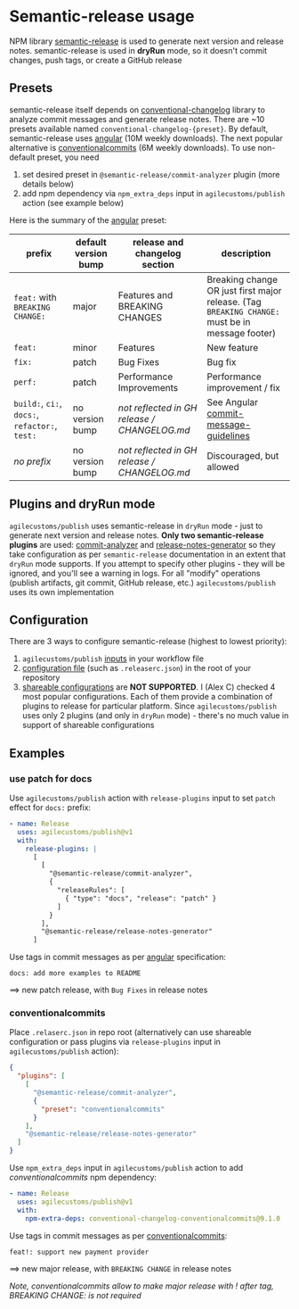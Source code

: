 # Semantic-release usage

NPM library [semantic-release](https://github.com/semantic-release/semantic-release) is used to generate next version and release notes.
semantic-release is used in **dryRun** mode, so it doesn't commit changes, push tags, or create a GitHub release

## Presets

semantic-release itself depends on [conventional-changelog](https://github.com/conventional-changelog/conventional-changelog) library
to analyze commit messages and generate release notes. There are ~10 presets available named `conventional-changelog-{preset}`.
By default, semantic-release uses [angular](https://www.npmjs.com/package/conventional-changelog-angular) (10M weekly downloads).
The next popular alternative is [conventionalcommits](https://www.npmjs.com/package/conventional-changelog-conventionalcommits) (6M weekly downloads). To use non-default preset, you need
1) set desired preset in `@semantic-release/commit-analyzer` plugin (more details below)
2) add npm dependency via `npm_extra_deps` input in `agilecustoms/publish` action (see example below)

Here is the summary of the [angular](https://github.com/angular/angular/blob/main/contributing-docs/commit-message-guidelines.md) preset:

| prefix                                         | default version bump | release and changelog section                | description                                                                                                                               |
|------------------------------------------------|----------------------|----------------------------------------------|-------------------------------------------------------------------------------------------------------------------------------------------|
| `feat:` with `BREAKING CHANGE:`                | major                | Features  and  BREAKING CHANGES              | Breaking change OR just first major release. (Tag `BREAKING CHANGE:` must be in message footer)                                           |
| `feat:`                                        | minor                | Features                                     | New feature                                                                                                                               |
| `fix:`                                         | patch                | Bug Fixes                                    | Bug fix                                                                                                                                   |
| `perf:`                                        | patch                | Performance Improvements                     | Performance improvement / fix                                                                                                             |
| `build:`, `ci:`, `docs:`, `refactor:`, `test:` | no version bump      | _not reflected in GH release / CHANGELOG.md_ | See Angular [commit-message-guidelines](https://github.com/angular/angular/blob/main/contributing-docs/commit-message-guidelines.md#type) |
| _no prefix_                                    | no version bump      | _not reflected in GH release / CHANGELOG.md_ | Discouraged, but allowed                                                                                                                  |

## Plugins and dryRun mode

`agilecustoms/publish` uses semantic-release in `dryRun` mode - just to generate next version and release notes.
**Only two semantic-release plugins** are used:
[commit-analyzer](https://github.com/semantic-release/commit-analyzer) and [release-notes-generator](https://github.com/semantic-release/release-notes-generator)
so they take configuration as per `semantic-release` documentation in an extent that `dryRun` mode supports.
If you attempt to specify other plugins - they will be ignored, and you'll see a warning in logs.
For all "modify" operations (publish artifacts, git commit, GitHub release, etc.) `agilecustoms/publish` uses its own implementation

## Configuration

There are 3 ways to configure semantic-release (highest to lowest priority):
1. `agilecustoms/publish` [inputs](../README.md#inputs) in your workflow file
2. [configuration file](https://semantic-release.gitbook.io/semantic-release/usage/configuration#configuration-file) (such as `.releaserc.json`) in the root of your repository
3. [shareable configurations](https://semantic-release.gitbook.io/semantic-release/extending/shareable-configurations-list)
are **NOT SUPPORTED**. I (Alex C) checked 4 most popular configurations. Each of them provide a combination of plugins to release for particular platform.
Since `agilecustoms/publish` uses only 2 plugins (and only in `dryRun` mode) - there's no much value in support of shareable configurations

## Examples

### use patch for docs

Use `agilecustoms/publish` action with `release-plugins` input to set `patch` effect for `docs:` prefix:
```yaml
- name: Release
  uses: agilecustoms/publish@v1
  with:
    release-plugins: |
      [
        [
          "@semantic-release/commit-analyzer",
          {
            "releaseRules": [
              { "type": "docs", "release": "patch" }
            ]
          }
        ],
        "@semantic-release/release-notes-generator"
      ]
```

Use tags in commit messages as per [angular](https://www.npmjs.com/package/conventional-changelog-angular) specification:
```text
docs: add more examples to README
```

==> new patch release, with `Bug Fixes` in release notes


### conventionalcommits

Place `.relaserc.json` in repo root (alternatively can use shareable configuration or pass plugins via `release-plugins` input in `agilecustoms/publish` action):
```json
{
  "plugins": [
    [
      "@semantic-release/commit-analyzer",
      {
        "preset": "conventionalcommits"
      }
    ],
    "@semantic-release/release-notes-generator"
  ]
}
```

Use `npm_extra_deps` input in `agilecustoms/publish` action to add _conventionalcommits_ npm dependency:
```yaml
- name: Release
  uses: agilecustoms/publish@v1
  with:
    npm-extra-deps: conventional-changelog-conventionalcommits@9.1.0
```

Use tags in commit messages as per [conventionalcommits](https://www.conventionalcommits.org/en/v1.0.0/):
```text
feat!: support new payment provider
```

==> new major release, with `BREAKING CHANGE` in release notes

_Note, conventionalcommits allow to make major release with ! after tag, BREAKING CHANGE: is not required_
